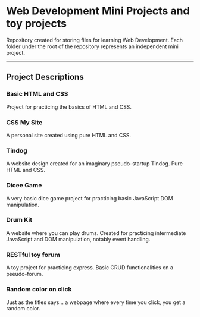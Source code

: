 # Web Development Mini Projects and toy projects
Repository created for storing files for learning Web Development.
Each folder under the root of the repository represents an independent mini project.

---

## Project Descriptions

### Basic HTML and CSS

Project for practicing the basics of HTML and CSS. 



### CSS My Site

A personal site created using pure HTML and CSS.



### Tindog

A website design created for an imaginary pseudo-startup Tindog. Pure HTML and CSS.



### Dicee Game

A very basic dice game project for practicing basic JavaScript DOM manipulation.


### Drum Kit
A website where you can play drums. Created for practicing intermediate JavaScript and DOM manipulation, notably event handling.

### RESTful toy forum
A toy project for practicing express. Basic CRUD functionalities on a pseudo-forum.

### Random color on click
Just as the titles says... a webpage where every time you click, you get a random color.
